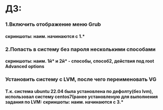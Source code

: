 # ДЗ:
### 1.Включить отображение меню Grub
#### скриншоты: наим. начинаются с 1.*
### 2.Попасть в систему без пароля несколькими способами
#### скриншоты: наим. 1й* и 2й* - способы, способ2, действия под root Advanced options
### Установить систему с LVM, после чего переименовать VG
#### Т.к. система ubuntu 22.04 была установлена по дефолту(без lvm), использовал систему centos7(ранее установленую для выполнения задания по LVM: скриншоты: наим. начинаются с 3.*

